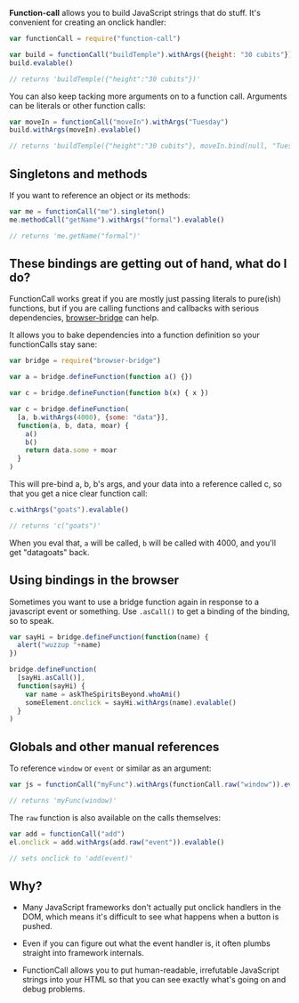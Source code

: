 **Function-call** allows you to build JavaScript strings that do stuff. It's convenient for creating an onclick handler:

```javascript
var functionCall = require("function-call")

var build = functionCall("buildTemple").withArgs({height: "30 cubits"})
build.evalable()

// returns 'buildTemple({"height":"30 cubits"})'
```

You can also keep tacking more arguments on to a function call. Arguments can be literals or other function calls:

```javascript
var moveIn = functionCall("moveIn").withArgs("Tuesday")
build.withArgs(moveIn).evalable()

// returns 'buildTemple({"height":"30 cubits"}, moveIn.bind(null, "Tuesday"))'
```

## Singletons and methods

If you want to reference an object or its methods:

```javascript
var me = functionCall("me").singleton()
me.methodCall("getName").withArgs("formal").evalable()

// returns 'me.getName("formal")'
```

## These bindings are getting out of hand, what do I do?

FunctionCall works great if you are mostly just passing literals to pure(ish) functions, but if you are calling functions and callbacks with serious dependencies, [browser-bridge](https://github.com/erikpukinskis/browser-bridge) can help.

It allows you to bake dependencies into a function definition so your functionCalls stay sane:

```javascript
var bridge = require("browser-bridge")

var a = bridge.defineFunction(function a() {})

var c = bridge.defineFunction(function b(x) { x })

var c = bridge.defineFunction(
  [a, b.withArgs(4000), {some: "data"}],
  function(a, b, data, moar) {
    a()
    b()
    return data.some + moar
  }
)
```

This will pre-bind a, b, b's args, and your data into a reference called c, so that you get a nice clear function call:

```javascript
c.withArgs("goats").evalable()

// returns 'c("goats")'
```

When you eval that, `a` will be called, `b` will be called with 4000, and you'll get "datagoats" back.

## Using bindings in the browser

Sometimes you want to use a bridge function again in response to a javascript event or something. Use `.asCall()` to get a binding of the binding, so to speak.

```javascript
var sayHi = bridge.defineFunction(function(name) {
  alert("wuzzup "+name)
})

bridge.defineFunction(
  [sayHi.asCall()],
  function(sayHi) {
    var name = askTheSpiritsBeyond.whoAmi()
    someElement.onclick = sayHi.withArgs(name).evalable()
  }
)
```

## Globals and other manual references

To reference `window` or `event` or similar as an argument:

```javascript
var js = functionCall("myFunc").withArgs(functionCall.raw("window")).evalable()

// returns 'myFunc(window)'
```

The `raw` function is also available on the calls themselves:

```javascript
var add = functionCall("add")
el.onclick = add.withArgs(add.raw("event")).evalable()

// sets onclick to 'add(event)'
```

## Why?

 - Many JavaScript frameworks don't actually put onclick handlers in the DOM, which means it's difficult to see what happens when a button is pushed. 

 - Even if you can figure out what the event handler is, it often plumbs straight into framework internals.

 - FunctionCall allows you to put human-readable, irrefutable JavaScript strings into your HTML so that you can see exactly what's going on and debug problems.
